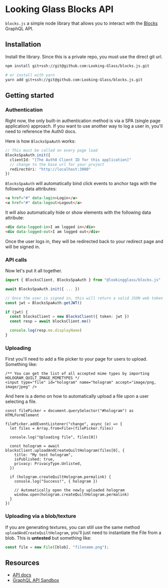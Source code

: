 # Looking Glass Blocks API

`blocks.js` a simple node library that allows you to interact with the [Blocks](https://blocks.glass/) GraphQL API. 

## Installation

Install the library. Since this is a private repo, you must use the direct git url.

```sh
npm install git+ssh://git@github.com:Looking-Glass/blocks.js.git

# or install with yarn
yarn add git+ssh://git@github.com:Looking-Glass/blocks.js.git
```

## Getting started

### Authentication
Right now, the only built-in authentication method is via a SPA (single page application) approach. If you want to use another way to log a user in, you'll need to reference the Auth0 docs.

Here is how `BlocksSpaAuth` works:

```ts
// This must be called on every page load
BlocksSpaAuth.init({
  clientId: "[The Auth0 Client ID for this application]"
  // change to the base url for your project
  redirectUri: "http://localhost:3000" 
})
```

`BlocksSpaAuth` will automatically bind click events to anchor tags with the following data attributes:
```html
<a href="#" data-login>Login</a>
<a href="#" data-logout>Logout</a>
```

It will also automatically hide or show elements with the following data attribute:
```html
<div data-logged-in>I am logged in</div>
<div data-logged-out>I am logged out</div>
```

Once the user logs in, they will be redirected back to your redirect page and will be signed in.

### API calls
Now let's put it all together.
```ts
import { BlocksClient, BlocksSpaAuth } from "@lookingglass/blocks.js"

await BlocksSpaAuth.init({ ... })

// Once the user is signed in, this will return a valid JSON web token
const jwt = BlocksSpaAuth.getJWT()

if (jwt) {
  const blocksClient = new BlocksClient({ token: jwt })
  const resp = await blocksClient.me()

  console.log(resp.me.displayName)
}
```

### Uploading
First you'll need to add a file picker to your page for users to upload. Something like:
```tsx
/** You can get the list of all accepted mime types by importing HOLOGRAM_QUILT_IMAGE_MIMETYPES */
<input type="file" id="hologram" name="hologram" accept="image/png, image/jpeg" /> 
```

And here is a demo on how to automatically upload a file upon a user selecting a file.

```tsx
const filePicker = document.querySelector("#hologram") as HTMLFormElement

filePicker.addEventListener("change", async (e) => {
  let files = Array.from<File>(filePicker.files)

  console.log("Uploading file", files[0])

  const hologram = await blocksClient.uploadAndCreateQuiltHologram(files[0], {
    title: "My test hologram",
    isPublished: true,
    privacy: PrivacyType.Unlisted,
  })

  if (hologram.createQuiltHologram.permalink) {
    console.log("Success!", { hologram })

    // Automatically open the newly uploaded hologram
    window.open(hologram.createQuiltHologram.permalink)
  }
})
```

### Uploading via a blob/texture
If you are generating textures, you can still use the same method `uploadAndCreateQuiltHologram`, you'll just need to instantiate the File from a blob. This is **untested** but something like:
```ts
const file = new File([blob], "filename.png");
```

## Resources

- [API docs](https://gist.github.com/caseypugh/ae9b48e9f46bb398074ee98202cf58b3)
- [GraphQL API Sandbox](https://blocks.glass/api/graphql)